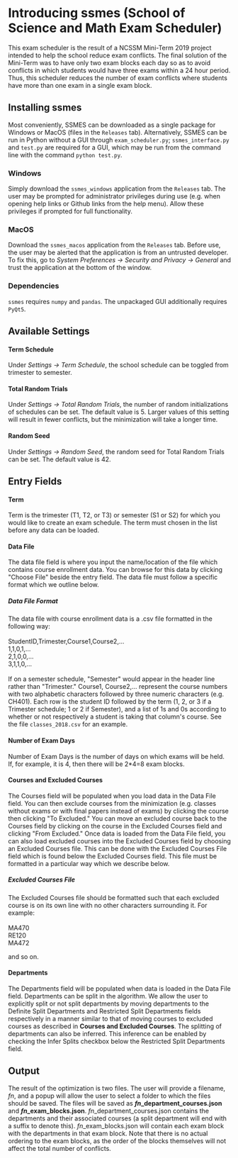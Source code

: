 # Introducing ssmes (School of Science and Math Exam Scheduler)
This exam scheduler is the result of a NCSSM Mini-Term 2019 project intended to help the school reduce exam conflicts. The final solution of the Mini-Term was to have only two exam blocks each day so as to avoid conflicts in which students would have three exams within a 24 hour period. Thus, this scheduler reduces the number of exam conflicts where students have more than one exam in a single exam block.

## Installing ssmes
Most conveniently, SSMES can be downloaded as a single package for Windows or MacOS (files in the `Releases` tab). Alternatively, SSMES can be run in Python without a GUI through `exam_scheduler.py`; `ssmes_interface.py` and `test.py` are required for a GUI, which may be run from the command line with the command `python test.py`. 
### Windows
Simply download the `ssmes_windows` application from the `Releases` tab. The user may be prompted for administrator privileges during use (e.g. when opening help links or Github links from the help menu). Allow these privileges if prompted for full functionality.
### MacOS
Download the `ssmes_macos` application from the `Releases` tab. Before use, the user may be alerted that the application is from an untrusted developer. To fix this, go to *System Preferences &rarr; Security and Privacy &rarr; General* and trust the application at the bottom of the window.
### Dependencies
`ssmes` requires `numpy` and `pandas`. The unpackaged GUI additionally requires `PyQt5`.

## Available Settings
#### Term Schedule
Under *Settings &rarr; Term Schedule*, the school schedule can be toggled from trimester to semester.
#### Total Random Trials
Under *Settings &rarr; Total Random Trials*, the number of random initializations of schedules can be set. The default value is 5. Larger values of this setting will result in fewer conflicts, but the minimization will take a longer time.
#### Random Seed
Under *Settings &rarr; Random Seed*, the random seed for Total Random Trials can be set. The default value is 42.

## Entry Fields
#### Term
Term is the trimester (T1, T2, or T3) or semester (S1 or S2) for which you would like to create an exam schedule. The term must chosen in the list before any data can be loaded.
#### Data File
The data file field is where you input the name/location of the file which contains course enrollment data. You can browse for this data by clicking "Choose File" beside the entry field. The data file must follow a specific format which we outline below.
##### Data File Format
The data file with course enrollment data is a .csv file formatted in the following way:
<br />
<br />
StudentID,Trimester,Course1,Course2,...<br />
1,1,0,1,...<br />
2,1,0,0,...<br />
3,1,1,0,...<br />
<br />
If on a semester schedule, "Semester" would appear in the header line rather than "Trimester." Course1, Course2,... represent the course numbers with two alphabetic characters followed by three numeric characters (e.g. CH401). Each row is the student ID followed by the term (1, 2, or 3 if a Trimester schedule; 1 or 2 if Semester), and a list of 1s and 0s according to whether or not respectively a student is taking that column's course. See the file `classes_2018.csv` for an example.
#### Number of Exam Days
Number of Exam Days is the number of days on which exams will be held. If, for example, it is 4, then there will be 2*4=8 exam blocks.
#### Courses and Excluded Courses
The Courses field will be populated when you load data in the Data File field. You can then exclude courses from the minimization (e.g. classes without exams or with final papers instead of exams) by clicking the course then clicking "To Excluded." You can move an excluded course back to the Courses field by clicking on the course in the Excluded Courses field and clicking "From Excluded." Once data is loaded from the Data File field, you can also load excluded courses into the Excluded Courses field by choosing an Excluded Courses file. This can be done with the Excluded Courses File field which is found below the Excluded Courses field. This file must be formatted in a particular way which we describe below.
##### Excluded Courses File
The Excluded Courses file should be formatted such that each excluded course is on its own line with no other characters surrounding it. For example:
<br />
<br />
MA470<br />
RE120<br />
MA472<br />

and so on.
#### Departments
The Departments field will be populated when data is loaded in the Data File field. Departments can be split in the algorithm. We allow the user to explicitly split or not split departments by moving departments to the Definite Split Departments and Restricted Split Departments fields respectively in a manner similar to that of moving courses to excluded courses as described in __Courses and Excluded Courses__. The splitting of departments can also be inferred. This inference can be enabled by checking the Infer Splits checkbox below the Restricted Split Departments field.
## Output
The result of the optimization is two files. The user will provide a filename, *fn*, and a popup will allow the user to select a folder to which the files should be saved. The files will be saved as __*fn*\_department\_courses.json__ and __*fn*\_exam\_blocks.json__. *fn*_department_courses.json contains the departments and their associated courses (a split department will end with a suffix to denote this). *fn*_exam_blocks.json will contain each exam block with the departments in that exam block. Note that there is no actual ordering to the exam blocks, as the order of the blocks themselves will not affect the total number of conflicts.

